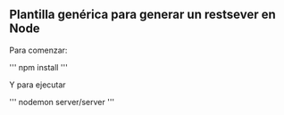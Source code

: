 ## Plantilla genérica para generar un restsever en Node

Para comenzar:

'''
npm install
'''

Y para ejecutar

'''
nodemon server/server
'''
